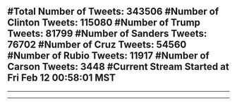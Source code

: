 #Total Number of Tweets: 343506 
#Number of Clinton Tweets: 115080
#Number of Trump Tweets: 81799
#Number of Sanders Tweets: 76702
#Number of Cruz Tweets: 54560
#Number of Rubio Tweets: 11917
#Number of Carson Tweets: 3448
#Current Stream Started at Fri Feb 12 00:58:01 MST
---
---
---
